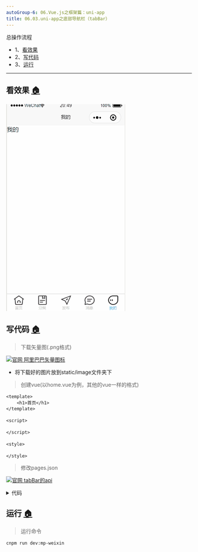 ```yaml
---
autoGroup-6: 06.Vue.js之框架篇：uni-app
title: 06.03.uni-app之底部导航栏（tabBar）
---
```


总操作流程
- 1、[看效果](#uniApp-01)
- 2、[写代码](#uniApp-02)
- 3、[运行](#uniApp-03)

***

## 看效果 <a name="uniApp-01" href="#" >:house:</a>

![](./image/06.03-1.gif)

## 写代码 <a name="uniApp-02" href="#" >:house:</a>

> 下载矢量图(.png格式)

[![](https://img.shields.io/badge/官网-阿里巴巴矢量图标-red.svg "官网 阿里巴巴矢量图标")](https://www.iconfont.cn/manage/index?manage_type=myprojects&projectId=1124336)

- 将下载好的图片放到static/image文件夹下

> 创建vue(以home.vue为例，其他的vue一样的格式)

```vue
<template>
	<h1>首页</h1>
</template>

<script>

</script>

<style>

</style>

```

> 修改pages.json

[![](https://img.shields.io/badge/官网-tabBar的api-red.svg "官网 tabBar的api")](https://uniapp.dcloud.io/collocation/pages?id=tabbar)

<details>
<summary>代码</summary>

```json
{
	"pages": [
	    {
	        "path": "pages/home/home",
	        "style": {
	        	"navigationBarTitleText": "首页"
	        }
	    },
		{
            "path" : "pages/classes/classes",
            "style" : {
				"navigationBarTitleText": "分类"
			}
        },
		{ 
		    "path" : "pages/publish/publish",
		    "style" : {
				"navigationBarTitleText": "发布"
			}
		},
		{
		    "path" : "pages/news/news",
		    "style" : {
				"navigationBarTitleText": "消息"
			}
		},
        {
            "path" : "pages/me/me",
            "style" : {
				"navigationBarTitleText": "我的"
			}
        }
    ],
	"tabBar": {
			"color": "#cdcdcd",
		    "selectedColor": "#39cffc",
		    "borderStyle": "black",
		    "backgroundColor": "#ffffff",
	        "list": [
				{
	                "pagePath": "pages/home/home",
	                "iconPath": "static/image/home.png",
	                "selectedIconPath": "static/image/home.png",
					"text": "首页"
	            }, 
				{
				    "pagePath": "pages/classes/classes",
				    "iconPath": "static/image/classes.png",
				    "selectedIconPath": "static/image/classes.png",
					"text": "分类"
				}, 
				{
				    "pagePath": "pages/publish/publish",
				    "iconPath": "static/image/publish.png",
				    "selectedIconPath": "static/image/publish.png",
					"text": "发布"
				}, 
				{
				    "pagePath": "pages/news/news",
				    "iconPath": "static/image/news.png",
				    "selectedIconPath": "static/image/news.png",
					"text": "消息"
				}, 
				{
				    "pagePath": "pages/me/me",
				    "iconPath": "static/image/me.png",
				    "selectedIconPath": "static/image/me.png",
					"text": "我的"
				}
	        ]
	    },
	"globalStyle": {
		"navigationBarTextStyle": "black",
		"navigationBarTitleText": "DKLi",
		"navigationBarBackgroundColor": "#F8F8F8",
		"backgroundColor": "#F8F8F8"
	}
}
```

</details>

## 运行 <a name="uniApp-03" href="#" >:house:</a>

> 运行命令

```shell
cnpm run dev:mp-weixin
```
